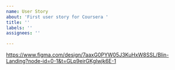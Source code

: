 ```yaml
---
name: User Story
about: 'First user story for Coursera '
title: ''
labels: ''
assignees: ''

---
```


https://www.figma.com/design/7aaxG0PYW05J3KuHxW8SSL/Blin-Landing?node-id=0-1&t=GLp9eirGKglwjk6E-1
